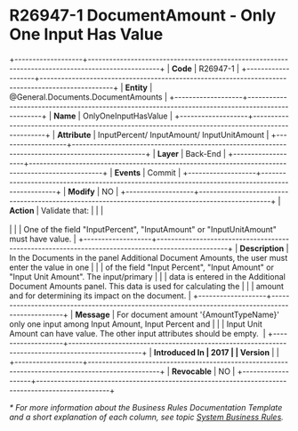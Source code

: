 ﻿---
erp.type: business-rule
erp.entity: General.Documents.DocumentAmounts
---

# R26947-1 DocumentAmount - Only One Input Has Value
+-------------------+--------------------------------------------------------------------------------------------------+
| **Code**          | R26947-1                                                                                         |
+-------------------+--------------------------------------------------------------------------------------------------+
| **Entity**        | @General.Documents.DocumentAmounts                                                               |
+-------------------+--------------------------------------------------------------------------------------------------+
| **Name**          | OnlyOneInputHasValue                                                                             |
+-------------------+--------------------------------------------------------------------------------------------------+
| **Attribute**     | InputPercent/ InputAmount/ InputUnitAmount                                                       |
+-------------------+--------------------------------------------------------------------------------------------------+
| **Layer**         | Back-End                                                                                         |
+-------------------+--------------------------------------------------------------------------------------------------+
| **Events**        | Commit                                                                                           |
+-------------------+--------------------------------------------------------------------------------------------------+
| **Modify**        | NO                                                                                               |
+-------------------+--------------------------------------------------------------------------------------------------+
| **Action**        | Validate that:                                                                                   |
|                   | <br/><br/>                                                                                       |
|                   | One of the field "InputPercent", "InputAmount" or "InputUnitAmount" must have value.             |
+-------------------+--------------------------------------------------------------------------------------------------+
| **Description**   | In the Documents in the panel Additional Document Amounts, the user must enter the value in one  |
|                   | of the field \"Input Percent\", \"Input Amount\" or \"Input Unit Amount\". The input/primary     |
|                   | data is entered in the Additional Document Amounts panel. This data is used for calculating the  |
|                   | amount and for determining its impact on the document.                                           |
+-------------------+--------------------------------------------------------------------------------------------------+
| **Message**       | For document amount '{AmountTypeName}' only one input among Input Amount, Input Percent and      |
|                   | Input Unit Amount can have value. The other input attributes should be empty.                    |
+-------------------+--------------------------------------------------------------------------------------------------+
| **Introduced In   | 2017                                                                                             |
| Version**         |                                                                                                  |
+-------------------+--------------------------------------------------------------------------------------------------+
| **Revocable**     | NO                                                                                               |
+-------------------+--------------------------------------------------------------------------------------------------+

*\* For more information about the Business Rules Documentation Template and a short explanation of each column, see
topic [System Business Rules](../templates/template-description-system-business-rules.md).*
